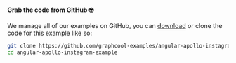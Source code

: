 #### Grab the code from GitHub 🤓

We manage all of our examples on GitHub, you can [download](https://github.com/graphcool-examples/angular-apollo-instagram-example) or clone the code for this example like so:

```sh
git clone https://github.com/graphcool-examples/angular-apollo-instagram-example.git
cd angular-apollo-instagram-example
```